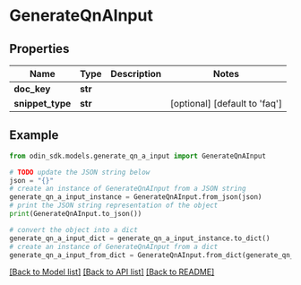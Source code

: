 # GenerateQnAInput


## Properties

Name | Type | Description | Notes
------------ | ------------- | ------------- | -------------
**doc_key** | **str** |  | 
**snippet_type** | **str** |  | [optional] [default to 'faq']

## Example

```python
from odin_sdk.models.generate_qn_a_input import GenerateQnAInput

# TODO update the JSON string below
json = "{}"
# create an instance of GenerateQnAInput from a JSON string
generate_qn_a_input_instance = GenerateQnAInput.from_json(json)
# print the JSON string representation of the object
print(GenerateQnAInput.to_json())

# convert the object into a dict
generate_qn_a_input_dict = generate_qn_a_input_instance.to_dict()
# create an instance of GenerateQnAInput from a dict
generate_qn_a_input_from_dict = GenerateQnAInput.from_dict(generate_qn_a_input_dict)
```
[[Back to Model list]](../README.md#documentation-for-models) [[Back to API list]](../README.md#documentation-for-api-endpoints) [[Back to README]](../README.md)


